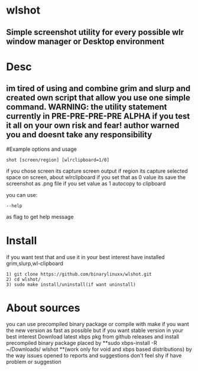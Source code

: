 # wlshot
Simple screenshot utility for every possible wlr window manager or Desktop environment
------------------------------------------------------------------------------------------

# Desc
im tired of using and combine grim and slurp and created own script 
that allow you use one simple command.
WARNING: the utility statement currently in PRE-PRE-PRE-PRE ALPHA
if you test it all on your own risk and fear! author warned you and doesnt take any responsibility
------------------------------------------------------------------------------------------

#Example options and usage
```
shot [screen/region] [wlrclipboard=1/0]  
```

if you chose screen its capture screen output if region its capture selected space on 
screen, about wlrclipboard if you set that as 0 value its save the screenshot as .png file
if you set value as 1 autocopy to clipboard 

you can use: 
``` 
--help
``` 
as flag to get help message

# Install
if you want test that and use it in your best interest have installed grim,slurp,wl-clipboard

```
1) git clone https://github.com/binarylinuxx/wlshot.git
2) cd wlshot/
3) sudo make install/uninstall(if want uninstall)
```

# About sources
you can use precompiled binary package or compile with make if you want the new version as fast as possible
but if you want stable version in your best interest Download latest xbps pkg from github releases and install precompiled binary package placed
by **sudo xbps-install -R ~/Downloads/ wlshot **(work only for void and xbps based distributions) by the way issues opened to reports and suggestions
don't feel shy if have problem or suggestion
